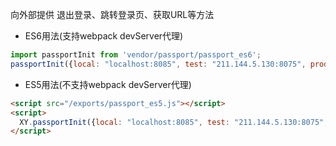 向外部提供 退出登录、跳转登录页、获取URL等方法

- ES6用法(支持webpack devServer代理)
```js
import passportInit from 'vendor/passport/passport_es6';
passportInit({local: "localhost:8085", test: "211.144.5.130:8075", prod: "passport.urwork.cn"});
```

- ES5用法(不支持webpack devServer代理)
```html
<script src="/exports/passport_es5.js"></script>
<script>
  XY.passportInit({local: "localhost:8085", test: "211.144.5.130:8075", prod: "passport.urwork.cn"})
</script>
```
